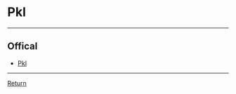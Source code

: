 # Pkl

---

## Offical

- [Pkl](https://pkl-lang.org/blog/introducing-pkl.html)

---

[Return](./../readme.md)
